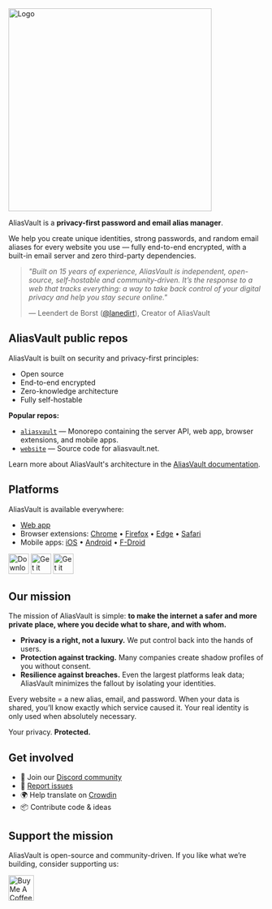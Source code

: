  <picture>
    <source media="(prefers-color-scheme: dark)" srcset="https://github.com/user-attachments/assets/bb7e93c0-da8b-4496-a714-5c405670fb1f">
    <source media="(prefers-color-scheme: light)" srcset="https://github.com/user-attachments/assets/b451adb1-e5fe-433c-8d78-ed099f744465">
    <img width="400px" alt="Logo" src="https://github.com/user-attachments/assets/b451adb1-e5fe-433c-8d78-ed099f744465">
  </picture>

AliasVault is a **privacy-first password and email alias manager**.

We help you create unique identities, strong passwords, and random email aliases for every website you use — fully end-to-end encrypted, with a built-in email server and zero third-party dependencies.

> *"Built on 15 years of experience, AliasVault is independent, open-source, self-hostable and community-driven. It’s the response to a web that tracks everything: a way to take back control of your digital privacy and help you stay secure online."*
> 
> — Leendert de Borst ([@lanedirt](https://github.com/lanedirt)), Creator of AliasVault

## AliasVault public repos

AliasVault is built on security and privacy-first principles:

- Open source  
- End-to-end encrypted  
- Zero-knowledge architecture  
- Fully self-hostable

**Popular repos:**  
- [`aliasvault`](https://github.com/aliasvault/aliasvault) — Monorepo containing the server API, web app, browser extensions, and mobile apps.  
- [`website`](https://github.com/aliasvault/website) — Source code for aliasvault.net.

Learn more about AliasVault's architecture in the [AliasVault documentation](https://docs.aliasvault.net/architecture).  


## Platforms

AliasVault is available everywhere:

- [Web app](https://app.aliasvault.net)  
- Browser extensions: [Chrome](https://chromewebstore.google.com/detail/aliasvault/bmoggiinmnodjphdjnmpcnlleamkfedj) • [Firefox](https://addons.mozilla.org/en-US/firefox/addon/aliasvault/) • [Edge](https://microsoftedge.microsoft.com/addons/detail/aliasvault/kabaanafahnjkfkplbnllebdmppdemfo) • [Safari](https://apps.apple.com/app/id6743163173)  
- Mobile apps: [iOS](https://apps.apple.com/app/id6745490915) • [Android](https://play.google.com/store/apps/details?id=net.aliasvault.app) • [F-Droid](https://f-droid.org/packages/net.aliasvault.app)  

<p>
  <a href="https://apps.apple.com/app/id6745490915"><img src="https://github.com/user-attachments/assets/bad09b85-2635-4e3e-b154-9f348b88f6d6" style="height: 40px;" alt="Download on the App Store"></a>
  <a href="https://play.google.com/store/apps/details?id=net.aliasvault.app"><img src="https://github.com/user-attachments/assets/b28979c9-f4b8-4090-8735-e384a7fdaa47" style="height: 40px;" alt="Get it on Google Play"></a>
  <a href="https://f-droid.org/packages/net.aliasvault.app"><img src="https://github.com/user-attachments/assets/0fb25df1-0ea2-46a6-bfee-a9d70f22a02a" style="height: 40px;" alt="Get it on F-Droid"></a>
</p>

## Our mission

The mission of AliasVault is simple: **to make the internet a safer and more private place, where you decide what to share, and with whom.**

- **Privacy is a right, not a luxury.** We put control back into the hands of users.  
- **Protection against tracking.** Many companies create shadow profiles of you without consent.  
- **Resilience against breaches.** Even the largest platforms leak data; AliasVault minimizes the fallout by isolating your identities.  

Every website = a new alias, email, and password. When your data is shared, you’ll know exactly which service caused it. Your real identity is only used when absolutely necessary.  

Your privacy. **Protected.**

## Get involved

- 💬 Join our [Discord community](https://discord.gg/DsaXMTEtpF)  
- 🐛 [Report issues](https://github.com/aliasvault/aliasvault/issues)  
- 🌍 Help translate on [Crowdin](https://crowdin.com/project/aliasvault)  
- 📦 Contribute code & ideas

## Support the mission

AliasVault is open-source and community-driven. If you like what we’re building, consider supporting us:

<a href="https://www.buymeacoffee.com/lanedirt" target="_blank">
  <img src="https://cdn.buymeacoffee.com/buttons/v2/default-yellow.png" alt="Buy Me A Coffee" style="height: 50px !important;">
</a>
